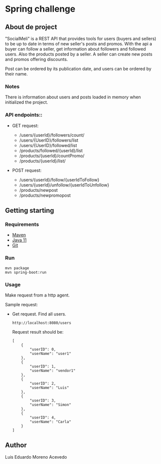 # Spring challenge

## About de project

"SocialMeli" is a REST API that provides tools for users (buyers and sellers) to be up to date in terms of new seller's
posts and promos. With the api a buyer can follow a seller, get information about followers and followed users. Also the
products posted by a seller. A seller can create new posts and promos offering discounts.

Post can be ordered by its publication date, and users can be ordered by their name.

### Notes

There is information about users and posts loaded in memory when initialized the project.

### API endpoints::

- GET request:
  - /users/{userId}/followers/count/
  - /users/{UserID}/followers/list
  - /users/{UserID}/followed/list
  - /products/followed/{userId}/list
  - /products/{userId}/countPromo/
  - /products/{userId}/list/

- POST request:
  - /users/{userId}/follow/{userIdToFollow}
  - /users/{userId}/unfollow/{userIdToUnfollow}
  - /products/newpost
  - /products/newpromopost

## Getting starting

### Requirements

* [Maven](https://maven.apache.org/)
* [Java 11](https://www.oracle.com/co/java/technologies/javase-jdk11-downloads.html)
* [Git](https://git-scm.com/)

### Run

`````
mvn package
mvn spring-boot:run
`````

### Usage

Make request from a http agent.

Sample request:

- Get request. Find all users.
  ```
  http://localhost:8080/users
  ```
  Request result should be:
  ```
  [
      {
          "userID": 0,
          "userName": "user1"
      },
      {
          "userID": 1,
          "userName": "vendor1"
      },
      {
          "userID": 2,
          "userName": "Luis"
      },
      {
          "userID": 3,
          "userName": "Simon"
      },
      {
          "userID": 4,
          "userName": "Carla"
      }
  ]
  ```

## Author

Luis Eduardo Moreno Acevedo
